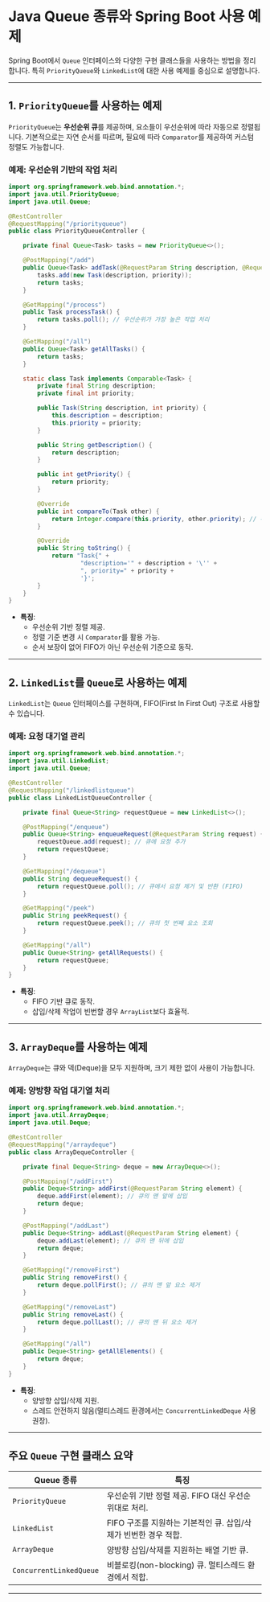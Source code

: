 # Java Queue 종류와 Spring Boot 사용 예제

Spring Boot에서 `Queue` 인터페이스와 다양한 구현 클래스들을 사용하는 방법을 정리합니다. 특히 `PriorityQueue`와 `LinkedList`에 대한 사용 예제를 중심으로 설명합니다.

---

## 1. **`PriorityQueue`를 사용하는 예제**
`PriorityQueue`는 **우선순위 큐**를 제공하며, 요소들이 우선순위에 따라 자동으로 정렬됩니다. 기본적으로는 자연 순서를 따르며, 필요에 따라 `Comparator`를 제공하여 커스텀 정렬도 가능합니다.

### 예제: 우선순위 기반의 작업 처리
```java
import org.springframework.web.bind.annotation.*;
import java.util.PriorityQueue;
import java.util.Queue;

@RestController
@RequestMapping("/priorityqueue")
public class PriorityQueueController {

    private final Queue<Task> tasks = new PriorityQueue<>();

    @PostMapping("/add")
    public Queue<Task> addTask(@RequestParam String description, @RequestParam int priority) {
        tasks.add(new Task(description, priority));
        return tasks;
    }

    @GetMapping("/process")
    public Task processTask() {
        return tasks.poll(); // 우선순위가 가장 높은 작업 처리
    }

    @GetMapping("/all")
    public Queue<Task> getAllTasks() {
        return tasks;
    }

    static class Task implements Comparable<Task> {
        private final String description;
        private final int priority;

        public Task(String description, int priority) {
            this.description = description;
            this.priority = priority;
        }

        public String getDescription() {
            return description;
        }

        public int getPriority() {
            return priority;
        }

        @Override
        public int compareTo(Task other) {
            return Integer.compare(this.priority, other.priority); // 우선순위 정렬 (작은 값이 높은 우선순위)
        }

        @Override
        public String toString() {
            return "Task{" +
                    "description='" + description + '\'' +
                    ", priority=" + priority +
                    '}';
        }
    }
}
```

- **특징**:
    - 우선순위 기반 정렬 제공.
    - 정렬 기준 변경 시 `Comparator`를 활용 가능.
    - 순서 보장이 없어 FIFO가 아닌 우선순위 기준으로 동작.

---

## 2. **`LinkedList`를 `Queue`로 사용하는 예제**
`LinkedList`는 `Queue` 인터페이스를 구현하며, FIFO(First In First Out) 구조로 사용할 수 있습니다.

### 예제: 요청 대기열 관리
```java
import org.springframework.web.bind.annotation.*;
import java.util.LinkedList;
import java.util.Queue;

@RestController
@RequestMapping("/linkedlistqueue")
public class LinkedListQueueController {

    private final Queue<String> requestQueue = new LinkedList<>();

    @PostMapping("/enqueue")
    public Queue<String> enqueueRequest(@RequestParam String request) {
        requestQueue.add(request); // 큐에 요청 추가
        return requestQueue;
    }

    @GetMapping("/dequeue")
    public String dequeueRequest() {
        return requestQueue.poll(); // 큐에서 요청 제거 및 반환 (FIFO)
    }

    @GetMapping("/peek")
    public String peekRequest() {
        return requestQueue.peek(); // 큐의 첫 번째 요소 조회
    }

    @GetMapping("/all")
    public Queue<String> getAllRequests() {
        return requestQueue;
    }
}
```

- **특징**:
    - FIFO 기반 큐로 동작.
    - 삽입/삭제 작업이 빈번할 경우 `ArrayList`보다 효율적.

---

## 3. **`ArrayDeque`를 사용하는 예제**
`ArrayDeque`는 큐와 덱(Deque)을 모두 지원하며, 크기 제한 없이 사용이 가능합니다.

### 예제: 양방향 작업 대기열 처리
```java
import org.springframework.web.bind.annotation.*;
import java.util.ArrayDeque;
import java.util.Deque;

@RestController
@RequestMapping("/arraydeque")
public class ArrayDequeController {

    private final Deque<String> deque = new ArrayDeque<>();

    @PostMapping("/addFirst")
    public Deque<String> addFirst(@RequestParam String element) {
        deque.addFirst(element); // 큐의 맨 앞에 삽입
        return deque;
    }

    @PostMapping("/addLast")
    public Deque<String> addLast(@RequestParam String element) {
        deque.addLast(element); // 큐의 맨 뒤에 삽입
        return deque;
    }

    @GetMapping("/removeFirst")
    public String removeFirst() {
        return deque.pollFirst(); // 큐의 맨 앞 요소 제거
    }

    @GetMapping("/removeLast")
    public String removeLast() {
        return deque.pollLast(); // 큐의 맨 뒤 요소 제거
    }

    @GetMapping("/all")
    public Deque<String> getAllElements() {
        return deque;
    }
}
```

- **특징**:
    - 양방향 삽입/삭제 지원.
    - 스레드 안전하지 않음(멀티스레드 환경에서는 `ConcurrentLinkedDeque` 사용 권장).

---

## 주요 `Queue` 구현 클래스 요약

| Queue 종류              | 특징                                                                 |
|-------------------------|----------------------------------------------------------------------|
| `PriorityQueue`         | 우선순위 기반 정렬 제공. FIFO 대신 우선순위대로 처리.                |
| `LinkedList`            | FIFO 구조를 지원하는 기본적인 큐. 삽입/삭제가 빈번한 경우 적합.      |
| `ArrayDeque`            | 양방향 삽입/삭제를 지원하는 배열 기반 큐.                            |
| `ConcurrentLinkedQueue` | 비블로킹(non-blocking) 큐. 멀티스레드 환경에서 적합.                 |

---